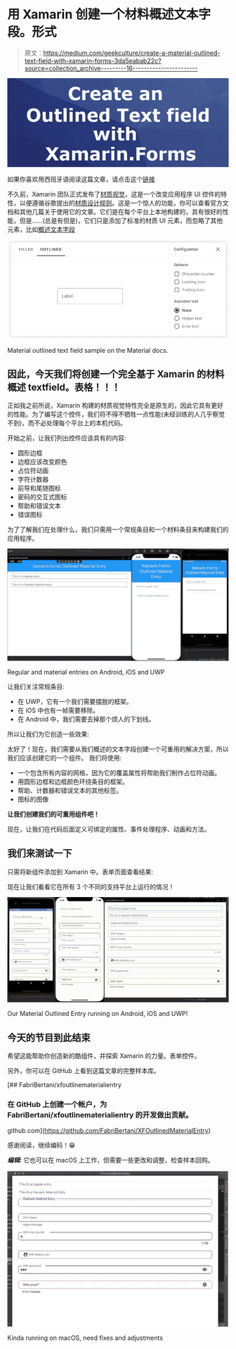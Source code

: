 # 用 Xamarin 创建一个材料概述文本字段。形式

> 原文：<https://medium.com/geekculture/create-a-material-outlined-text-field-with-xamarin-forms-3da5eabab22c?source=collection_archive---------16----------------------->

![](img/a08b2c7f8359842cd1c68dc8f1484262.png)

如果你喜欢用西班牙语阅读这篇文章，请点击这个[链接](https://fabricio-bertani.medium.com/crear-un-material-outlined-text-field-con-xamarin-forms-93044e42042c)

不久前，Xamarin 团队正式发布了[材质视觉](https://docs.microsoft.com/en-us/xamarin/xamarin-forms/user-interface/visual/material-visual)，这是一个改变应用程序 UI 控件的特性，以便遵循谷歌提出的[材质设计规则](https://material.io/design)。这是一个惊人的功能，你可以查看官方文档和其他几篇关于使用它的文章。它们是在每个平台上本地构建的，具有很好的性能，但是……(总是有但是)，它们只是添加了标准的材质 UI 元素，而忽略了其他元素，比如[概述文本字段](https://material.io/components/text-fields#)

![](img/94e91719351abb4b472df01a7925a107.png)

Material outlined text field sample on the Material docs.

## 因此，今天我们将创建一个完全基于 Xamarin 的材料概述 textfield。表格！！！

正如我之前所说，Xamarin 构建的材质视觉特性完全是原生的，因此它具有更好的性能。为了编写这个控件，我们将不得不牺牲一点性能(未经训练的人几乎察觉不到)，而不必处理每个平台上的本机代码。

开始之前，让我们列出控件应该具有的内容:

*   圆形边框
*   边框应该改变颜色
*   占位符动画
*   字符计数器
*   前导和尾随图标
*   密码的交互式图标
*   帮助和错误文本
*   错误图标

为了了解我们在处理什么，我们只需用一个常规条目和一个材料条目来构建我们的应用程序。

![](img/7777e92a8ff040d18d1e30961de9f34c.png)

Regular and material entries on Android, iOS and UWP

让我们关注常规条目:

*   在 UWP，它有一个我们需要摆脱的框架。
*   在 iOS 中也有一帧需要移除。
*   在 Android 中，我们需要去掉那个烦人的下划线。

所以让我们为它创造一些效果:

太好了！现在，我们需要从我们概述的文本字段创建一个可重用的解决方案，所以我们应该创建它的一个组件。
我们将使用:

*   一个包含所有内容的网格，因为它的覆盖属性将帮助我们制作占位符动画。
*   用圆形边框和边框颜色环绕条目的框架。
*   帮助、计数器和错误文本的其他标签。
*   图标的图像

**让我们创建我们的可重用组件吧！**

现在，让我们在代码后面定义可绑定的属性、事件处理程序、动画和方法。

## **我们来测试一下**

只需将新组件添加到 Xamarin 中。表单页面查看结果:

现在让我们看看它在所有 3 个不同的支持平台上运行的情况！

![](img/7c54bb8179e0248a548d9000428003f7.png)

Our Material Outlined Entry running on Android, iOS and UWP!

## **今天的节目到此结束**

希望这能帮助你创造新的酷组件，并探索 Xamarin 的力量。表单控件。

另外，你可以在 GitHub 上看到这篇文章的完整样本库。

[](https://github.com/FabriBertani/XFOutlinedMaterialEntry) [## FabriBertani/xfoutlinematerialientry

### 在 GitHub 上创建一个帐户，为 FabriBertani/xfoutlinematerialientry 的开发做出贡献。

github.com](https://github.com/FabriBertani/XFOutlinedMaterialEntry) 

感谢阅读，继续编码！😁

***编辑:*** 它也可以在 macOS 上工作，但需要一些更改和调整，检查样本回购。

![](img/0028c97cc8d99219fed3cf4f99e3810d.png)

Kinda running on macOS, need fixes and adjustments